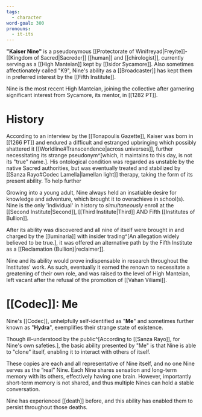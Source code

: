 ```yaml
---
tags:
  - character
word-goal: 300
pronouns:
  - it-its
---
```

**"Kaiser Nine"** is a pseudonymous [[Protectorate of Winifreyad|Freyite]]-[[Kingdom of Sacred|Sacreder]] [[human]] and [[chirologist]], currently serving as a [[High Manteian]] kept by [[Isidor Sycamore]]. Also sometimes affectionately called "K9", Nine's ability as a [[Broadcaster]] has kept them in preferred interest by the [[Fifth Institute]].

Nine is the most recent High Manteian, joining the collective after garnering significant interest from Sycamore, its mentor, in [[1282 PT]].

# History

According to an interview by the [[Tonapoulis Gazette]], Kaiser was born in [[1266 PT]] and endured a difficult and estranged upbringing which possibly shattered it [[Worldline#Transcendence|across universes]], further necessitating its strange pseudonym^[which, it maintains to this day, is not its "true" name.]. His ontological condition was regarded as unstable by the native Sacred authorities, but was eventually treated and stabilized by [[Sanza Rayo#Codec Lamella|lamellan light]] therapy, taking the form of its present ability. To help further

Growing into a young adult, Nine always held an insatiable desire for knowledge and adventure, which brought it to overachieve in school(s). Nine is the only 'individual' in history to *simultaneously* enroll at the [[Second Institute|Second]], [[Third Institute|Third]] AND Fifth [[Institutes of Bullion]]. 

After its ability was discovered and all nine of itself were brought in and charged by the [[luminaria]] with insider trading^[An allegation widely believed to be true.], it was offered an alternative path by the Fifth Institute as a [[Reclamation (Bullion)|reclaimer]]. 

Nine and its ability would prove indispensable in research throughout the Institutes' work. As such, eventually it earned the renown to necessitate a greatening of their own role, and was raised to the level of High Manteian, left vacant after the refusal of the promotion of [[Vahan Viliami]].

# [[Codec]]: Me
Nine's [[Codec]], unhelpfully self-identified as "**Me**" and sometimes further known as "**Hydra**", exemplifies their strange state of existence. 

Though ill-understood by the public^[According to [[Sanza Rayo]], for Nine's own safeties.], the basic ability presented by "Me" is that Nine is able to "clone" itself, enabling it to interact with others of itself. 

These copies are each and all representative of Nine itself, and no one Nine serves as the “real” Nine. Each Nine shares sensation and long-term memory with its others, effectively having one brain. However, importantly short-term memory is not shared, and thus multiple Nines can hold a stable conversation.

Nine has experienced [[death]] before, and this ability has enabled them to persist throughout those deaths.